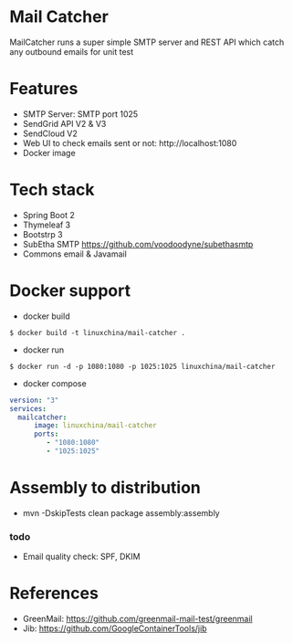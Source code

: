 Mail Catcher
============
MailCatcher runs a super simple SMTP server and REST API which catch any outbound emails for unit test

# Features

* SMTP Server: SMTP port 1025
* SendGrid API V2 & V3
* SendCloud V2
* Web UI to check emails sent or not: http://localhost:1080
* Docker image

# Tech stack

* Spring Boot 2
* Thymeleaf 3
* Bootstrp 3
* SubEtha SMTP https://github.com/voodoodyne/subethasmtp
* Commons email & Javamail

# Docker support

* docker build
```
$ docker build -t linuxchina/mail-catcher .
```

* docker run
```
$ docker run -d -p 1080:1080 -p 1025:1025 linuxchina/mail-catcher
```

* docker compose
```yaml
version: "3"
services:
  mailcatcher:
      image: linuxchina/mail-catcher
      ports:
         - "1080:1080"
         - "1025:1025"
```

# Assembly to distribution

* mvn -DskipTests clean package assembly:assembly

### todo 

* Email quality check: SPF, DKIM

# References

* GreenMail: https://github.com/greenmail-mail-test/greenmail
* Jib: https://github.com/GoogleContainerTools/jib
